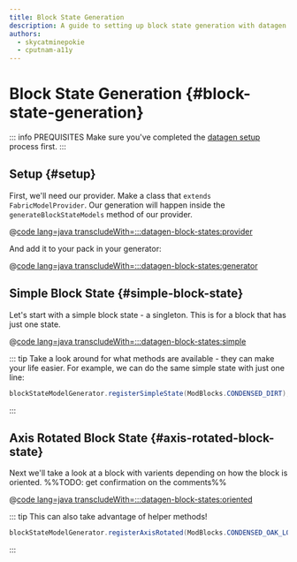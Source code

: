 ```yaml
---
title: Block State Generation
description: A guide to setting up block state generation with datagen.
authors:
  - skycatminepokie
  - cputnam-a11y
---
```


# Block State Generation {#block-state-generation}

::: info PREQUISITES
Make sure you've completed the [datagen setup](./setup) process first.
:::

## Setup {#setup}

First, we'll need our provider. Make a class that `extends FabricModelProvider`. Our generation will happen inside the `generateBlockStateModels` method of our provider.

@[code lang=java transcludeWith=:::datagen-block-states:provider](@/reference/latest/src/client/java/com/example/docs/datagen/FabricDocsReferenceBlockStateProvider.java)

And add it to your pack in your generator:

@[code lang=java transcludeWith=:::datagen-block-states:generator](@/reference/latest/src/client/java/com/example/docs/datagen/FabricDocsReferenceBlockStateGenerator.java)

## Simple Block State {#simple-block-state}

Let's start with a simple block state - a singleton. This is for a block that has just one state.

@[code lang=java transcludeWith=:::datagen-block-states:simple](@/reference/latest/src/client/java/com/example/docs/datagen/FabricDocsReferenceBlockStateProvider.java)

::: tip
Take a look around for what methods are available - they can make your life easier. For example, we can do the same simple state with just one line:

```java
blockStateModelGenerator.registerSimpleState(ModBlocks.CONDENSED_DIRT);
```
:::

## Axis Rotated Block State {#axis-rotated-block-state}

Next we'll take a look at a block with varients depending on how the block is oriented. %%TODO: get confirmation on the comments%%

@[code lang=java transcludeWith=:::datagen-block-states:oriented](@/reference/latest/src/client/java/com/example/docs/datagen/FabricDocsReferenceBlockStateProvider.java)

::: tip
This can also take advantage of helper methods!
```java
blockStateModelGenerator.registerAxisRotated(ModBlocks.CONDENSED_OAK_LOG, Registries.BLOCK.getId(ModBlocks.CONDENSED_OAK_LOG).withPrefixedPath("/block"));
```
:::